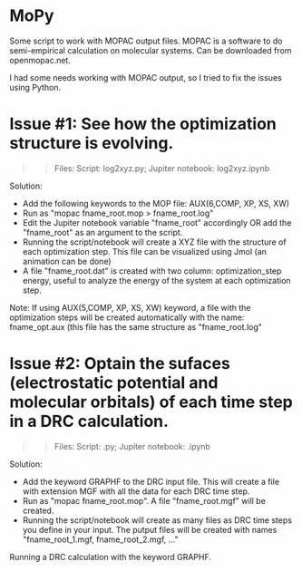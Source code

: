 # MoPy
Some script to work with MOPAC output files.
MOPAC is a software to do semi-empirical calculation on molecular systems. Can be downloaded from openmopac.net.

I had some needs working with MOPAC output, so I tried to fix the issues using Python.

# Issue #1: See how the optimization structure is evolving.
>> Files: Script: log2xyz.py; Jupiter notebook: log2xyz.ipynb

Solution:
- Add the following keywords to the MOP file: 
AUX(6,COMP, XP, XS, XW)
- Run as "mopac fname_root.mop > fname_root.log" 
- Edit the Jupiter notebook variable "fname_root" accordingly OR add the "fname_root" as an argument to the script.
- Running the script/notebook will create a XYZ file with the structure of each optimization step. This file can be visualized using Jmol (an animation can be done)
- A file "fname_root.dat" is created with two column: optimization_step energy, useful to analyze the energy of the system at each optimization step.

Note: If using AUX(5,COMP, XP, XS, XW) keyword, a file with the optimization steps will be created automatically with the name: fname_opt.aux (this file has the same structure as "fname_root.log"

# Issue #2: Optain the sufaces (electrostatic potential and molecular orbitals) of each time step in a DRC calculation.
>> Files: Script: .py; Jupiter notebook: .ipynb

Solution:
- Add the keyword GRAPHF to the DRC input file. This will create a file with extension MGF with all the data for each DRC time step.
- Run as "mopac fname_root.mop". A file "fname_root.mgf" will be created.
- Running the script/notebook will create as many files as DRC time steps you define in your input. The putput files will be created with names "fname_root_1.mgf, fname_root_2.mgf, ..."


Running a DRC calculation with the keyword GRAPHF.

